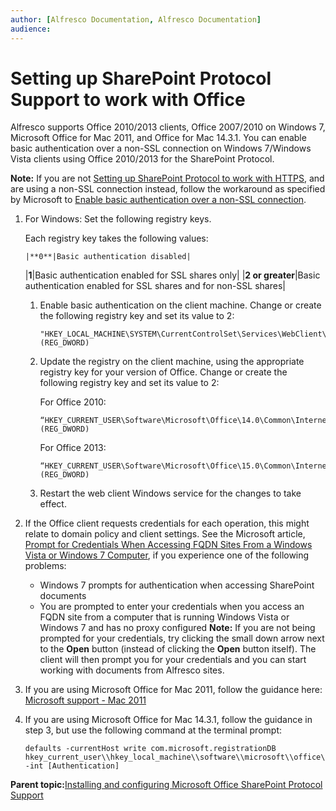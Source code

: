 ```yaml
---
author: [Alfresco Documentation, Alfresco Documentation]
audience: 
---
```


# Setting up SharePoint Protocol Support to work with Office

Alfresco supports Office 2010/2013 clients, Office 2007/2010 on Windows 7, Microsoft Office for Mac 2011, and Office for Mac 14.3.1. You can enable basic authentication over a non-SSL connection on Windows 7/Windows Vista clients using Office 2010/2013 for the SharePoint Protocol.

**Note:** If you are not [Setting up SharePoint Protocol to work with HTTPS](SharePoint-HTTPS-setup.md), and are using a non-SSL connection instead, follow the workaround as specified by Microsoft to [Enable basic authentication over a non-SSL connection](http://support.microsoft.com/kb/2123563).

1.  For Windows: Set the following registry keys.

    Each registry key takes the following values:

        |**0**|Basic authentication disabled|
    |**1**|Basic authentication enabled for SSL shares only|
    |**2 or greater**|Basic authentication enabled for SSL shares and for non-SSL shares|

    1.  Enable basic authentication on the client machine. Change or create the following registry key and set its value to 2:

        ```
        "HKEY_LOCAL_MACHINE\SYSTEM\CurrentControlSet\Services\WebClient\Parameters\BasicAuthLevel" (REG_DWORD)
        ```

    2.  Update the registry on the client machine, using the appropriate registry key for your version of Office. Change or create the following registry key and set its value to 2:

        For Office 2010:

        ```
        “HKEY_CURRENT_USER\Software\Microsoft\Office\14.0\Common\Internet\BasicAuthLevel” (REG_DWORD)
        ```

        For Office 2013:

        ```
        “HKEY_CURRENT_USER\Software\Microsoft\Office\15.0\Common\Internet\BasicAuthLevel” (REG_DWORD)
        ```

    3.  Restart the web client Windows service for the changes to take effect.

2.  If the Office client requests credentials for each operation, this might relate to domain policy and client settings. See the Microsoft article, [Prompt for Credentials When Accessing FQDN Sites From a Windows Vista or Windows 7 Computer](http://support.microsoft.com/kb/943280), if you experience one of the following problems:

    -   Windows 7 prompts for authentication when accessing SharePoint documents
    -   You are prompted to enter your credentials when you access an FQDN site from a computer that is running Windows Vista or Windows 7 and has no proxy configured
    **Note:** If you are not being prompted for your credentials, try clicking the small down arrow next to the **Open** button \(instead of clicking the **Open** button itself\). The client will then prompt you for your credentials and you can start working with documents from Alfresco sites. 

3.  If you are using Microsoft Office for Mac 2011, follow the guidance here: [Microsoft support - Mac 2011](http://support.microsoft.com/kb/2498069)

4.  If you are using Microsoft Office for Mac 14.3.1, follow the guidance in step 3, but use the following command at the terminal prompt:

    ```
    defaults -currentHost write com.microsoft.registrationDB hkey_current_user\\hkey_local_machine\\software\\microsoft\\office\\14.0\\common\\internetbasicauthlevel -int [Authentication]
    ```


**Parent topic:**[Installing and configuring Microsoft Office SharePoint Protocol Support](../concepts/SharePoint-intro.md)

